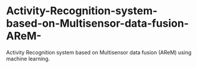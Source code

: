 # Activity-Recognition-system-based-on-Multisensor-data-fusion-AReM-
Activity Recognition system based on Multisensor data fusion (AReM) using machine learning.
